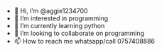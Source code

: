 - 👋 Hi, I’m @aggie1234700
- 👀 I’m interested in programming
- 🌱 I’m currently learning python
- 💞️ I’m looking to collaborate on programming
- 📫 How to reach me whatsapp/call 0757408886

<!---
aggie1234700/aggie1234700 is a ✨ special ✨ repository because its `README.md` (this file) appears on your GitHub profile.
You can click the Preview link to take a look at your changes.
--->
